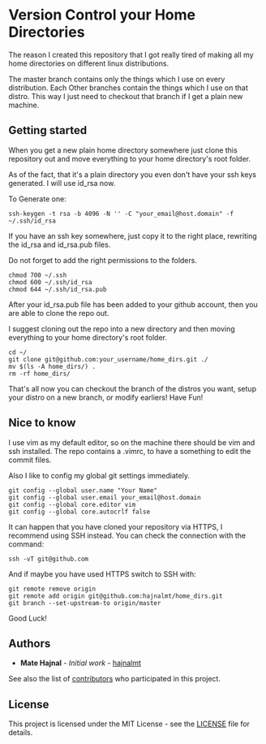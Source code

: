# Version Control your Home Directories
The reason I created this repository that I got really tired of making all my
home directories on different linux distributions.

The master branch contains only the things which I use on every distribution.
Each Other branches contain the things which I use on that distro.
This way I just need to checkout that branch if I get a plain new machine. 

## Getting started
When you get a new plain home directory somewhere just clone this repository
out and move everything to your home directory's root folder.

As of the fact, that it's a plain directory you even don't have your ssh keys
 generated.
I will use id_rsa now.

To Generate one:
```
ssh-keygen -t rsa -b 4096 -N '' -C "your_email@host.domain" -f ~/.ssh/id_rsa
```

If you have an ssh key somewhere, just copy it to the right place, rewriting
the id_rsa and id_rsa.pub files.


Do not forget to add the right permissions to the folders.

```
chmod 700 ~/.ssh
chmod 600 ~/.ssh/id_rsa
chmod 644 ~/.ssh/id_rsa.pub
```

After your id_rsa.pub file has been added to your github account, then you
are able to clone the repo out.

I suggest cloning out the repo into a new directory and then moving
everything to your home directory's root folder.

```
cd ~/
git clone git@github.com:your_username/home_dirs.git ./
mv $(ls -A home_dirs/) .
rm -rf home_dirs/
```

That's all now you can checkout the branch of the distros you want,
setup your distro on a new branch, or modify earliers!
Have Fun!

## Nice to know
I use vim as my default editor, so on the machine there should be vim and
ssh installed. 
The repo contains a .vimrc, to have a something to edit the commit files.

Also I like to config my global git settings immediately.
```
git config --global user.name "Your Name"
git config --global user.email your_email@host.domain
git config --global core.editor vim
git config --global core.autocrlf false
```

It can happen that you have cloned your repository via HTTPS, I recommend
using SSH instead.
You can check the connection with the command:
```
ssh -vT git@github.com
```

And if maybe you have used HTTPS switch to SSH with:
```
git remote remove origin
git remote add origin git@github.com:hajnalmt/home_dirs.git
git branch --set-upstream-to origin/master
```
Good Luck!

## Authors
* **Mate Hajnal** - *Initial work* - [hajnalmt](https://github.com/hajnalmt)

See also the list of
[contributors](https://github.com/hajnalmt/home_dirs/graphs/contributors)
who participated in this project.

## License
This project is licensed under the MIT License - see the [LICENSE](LICENSE)
file for details.
